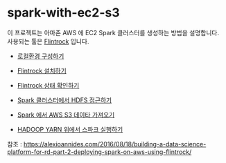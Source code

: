 # spark-with-ec2-s3

이 프로젝트는 아마존 AWS 에 EC2 Spark 클러스터를 생성하는 방법을 설명합니다.
사용되는 툴은 [Flintrock](https://github.com/nchammas/flintrock) 입니다.

- [로컬환경 구성하기](./01.setup-local.txt)

- [Flintrock 설치하기](./02.install-flintrock.txt)

- [Flintrock 상태 확인하기](./03.check-status.txt)

- [Spark 클러스터에서 HDFS 접근하기](./04.connect-to-hdfs.txt)

- [Spark 에서 AWS S3 데이타 가져오기](./05.get-file-from-s3.txt)

- [HADOOP YARN 위에서 스파크 실행하기](./06.run-spark-on-hadoop-yarn.txt)



참조 : https://alexioannides.com/2016/08/18/building-a-data-science-platform-for-rd-part-2-deploying-spark-on-aws-using-flintrock/
